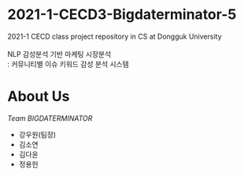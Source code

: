 # 2021-1-CECD3-Bigdaterminator-5
2021-1 CECD class project repository in CS at Dongguk University <br/><br/>
NLP 감성분석 기반 마케팅 시장분석      
: 커뮤니티별 이슈 키워드 감성 분석 시스템

# About Us
*Team BIGDATERMINATOR*
* 강우원(팀장)
* 김소연
* 김다윤
* 정용헌
